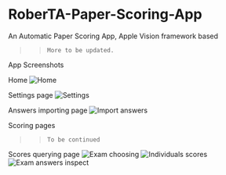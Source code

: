 # RoberTA-Paper-Scoring-App
An Automatic Paper Scoring App, Apple Vision framework based

>> `More to be updated.`

App Screenshots

Home
![Home](https://i.imgur.com/5bWu7kg.png "Home")

Settings page
![Settings](https://i.imgur.com/q4hF9wQ.png "Settings")

Answers importing page
![Import answers](https://i.imgur.com/q4hF9wQ.png "Import answers")

Scoring pages
>> `To be continued`

Scores querying page
![Exam choosing](https://i.imgur.com/zz7OGz2.png "Exam choosing")
![Individuals scores](https://i.imgur.com/Ov9y3AV.png "Individuals scores")
![Exam answers inspect](https://i.imgur.com/X90gxWy.png "Exam answers inspect")

